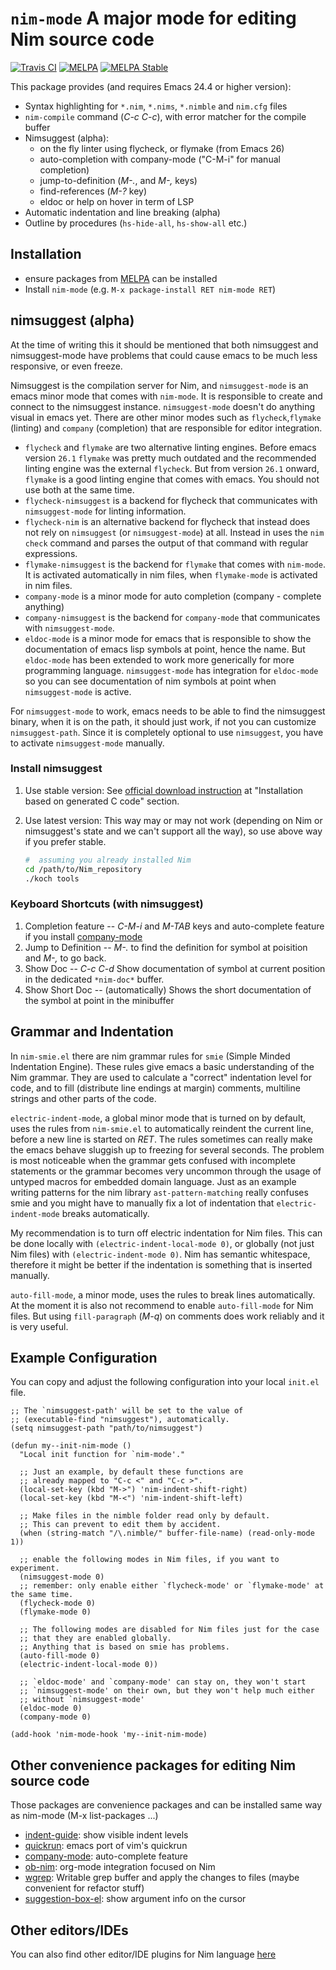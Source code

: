 `nim-mode` A major mode for editing Nim source code
===================================================
[![Travis CI](https://travis-ci.org/nim-lang/nim-mode.svg?branch=master)](https://travis-ci.org/nim-lang/nim-mode)
[![MELPA](http://melpa.org/packages/nim-mode-badge.svg)](http://melpa.org/#/nim-mode)
[![MELPA Stable](http://stable.melpa.org/packages/nim-mode-badge.svg)](http://stable.melpa.org/#/nim-mode)

This package provides (and requires Emacs 24.4 or higher version):

- Syntax highlighting for ``*.nim``, ``*.nims``, ``*.nimble`` and
  ``nim.cfg`` files
- `nim-compile` command (*C-c C-c*), with error matcher for the
  compile buffer
- Nimsuggest (alpha):
  - on the fly linter using flycheck, or flymake (from Emacs 26)
  - auto-completion with company-mode ("C-M-i" for manual completion)
  - jump-to-definition (*M-.*, and *M-,* keys)
  - find-references (*M-?* key)
  - eldoc or help on hover in term of LSP
- Automatic indentation and line breaking (alpha)
- Outline by procedures (`hs-hide-all`, `hs-show-all` etc.)

## Installation

* ensure packages from [MELPA](https://melpa.org/#/getting-started)
  can be installed
* Install `nim-mode` (e.g. ``M-x package-install RET nim-mode RET``)

## nimsuggest (alpha)

At the time of writing this it should be mentioned that both
nimsuggest and nimsuggest-mode have problems that could cause emacs to
be much less responsive, or even freeze.

Nimsuggest is the compilation server for Nim, and ``nimsuggest-mode``
is an emacs minor mode that comes with ``nim-mode``.  It is
responsible to create and connect to the nimsuggest instance.
``nimsuggest-mode`` doesn't do anything visual in emacs yet. There are
other minor modes such as ``flycheck``,``flymake`` (linting) and
``company`` (completion) that are responsible for editor integration.

- ``flycheck`` and ``flymake`` are two alternative linting
  engines. Before emacs version ``26.1`` ``flymake`` was pretty much
  outdated and the recommended linting engine was the external
  ``flycheck``.  But from version ``26.1`` onward, ``flymake`` is a
  good linting engine that comes with emacs.  You should not use both
  at the same time.
- ``flycheck-nimsuggest`` is a backend for flycheck that
  communicates with ``nimsuggest-mode`` for linting information.
- ``flycheck-nim`` is an alternative backend for flycheck that instead
  does not rely on ``nimsuggest`` (or ``nimsuggest-mode``) at
  all. Instead in uses the ``nim check`` command and parses the output
  of that command with regular expressions.
- ``flymake-nimsuggest`` is the backend for ``flymake`` that comes
  with ``nim-mode``.  It is activated automatically in nim files, when
  ``flymake-mode`` is activated in nim files.
- ``company-mode`` is a minor mode for auto completion (company - complete anything)
- ``company-nimsuggest`` is the backend for ``company-mode`` that
  communicates with ``nimsuggest-mode``.
- ``eldoc-mode`` is a minor mode for emacs that is responsible to show
  the documentation of emacs lisp symbols at point, hence the name.
  But ``eldoc-mode`` has been extended to work more generically for
  more programming language.  ``nimsuggest-mode`` has
  integration for ``eldoc-mode`` so you can see documentation of nim
  symbols at point when ``nimsuggest-mode`` is active.

For ``nimsuggest-mode`` to work, emacs needs to be able to find the nimsuggest binary, when it
is on the path, it should just work, if not you can customize
``nimsuggest-path``.  Since it is completely optional to use
``nimsuggest``, you have to activate ``nimsuggest-mode`` manually.

### Install nimsuggest

1. Use stable version:
   See [official download instruction](http://nim-lang.org/download.html) at
   "Installation based on generated C code" section.

2. Use latest version:
   This way may or may not work (depending on Nim or nimsuggest's
   state and we can't support all the way), so use above way
   if you prefer stable.
   ```sh
   #  assuming you already installed Nim
   cd /path/to/Nim_repository
   ./koch tools
   ```

### Keyboard Shortcuts (with nimsuggest)

1.  Completion feature -- *C-M-i* and *M-TAB*  keys and auto-complete feature if
   you install [company-mode](https://github.com/company-mode/company-mode)
2. Jump to Definition -- *M-.* to find the definition for symbol at
   poisition and *M-,* to go back.
3. Show Doc -- *C-c C-d* Show documentation of symbol at current
   position in the dedicated `*nim-doc*` buffer.
4. Show Short Doc -- (automatically) Shows the short documentation of the symbol at
   point in the minibuffer

## Grammar and Indentation

In ``nim-smie.el`` there are nim grammar rules for ``smie``
(Simple Minded Indentation Engine).  These rules give emacs a basic
understanding of the Nim grammar.  They are used to calculate a "correct"
indentation level for code, and to fill (distribute line endings at
margin) comments, multiline strings and other parts of the code.

``electric-indent-mode``, a global minor mode that is turned on by
default, uses the rules from ``nim-smie.el`` to automatically reindent
the current line, before a new line is started on *RET*.  The rules
sometimes can really make the emacs behave sluggish up to freezing for
several seconds.  The problem is most noticeable when the grammar gets
confused with incomplete statements or the grammar becomes very
uncommon through the usage of untyped macros for embedded domain
language.  Just as an example writing patterns for the nim library
``ast-pattern-matching`` really confuses smie and you might have to
manually fix a lot of indentation that ``electric-indent-mode`` breaks
automatically.

My recommendation is to turn off electric indentation for Nim
files.  This can be done locally with
``(electric-indent-local-mode 0)``, or globally (not just Nim files) with
``(electric-indent-mode 0)``.  Nim has semantic whitespace,  therefore
it might be better if the indentation is something that is inserted manually.

``auto-fill-mode``, a minor mode, uses the rules to break lines
automatically.  At the moment it is also not recommend to enable
``auto-fill-mode`` for Nim files.  But using `fill-paragraph` (*M-q*) on
comments does work reliably and it is very useful.

## Example Configuration

You can copy and adjust the following configuration into your local
`init.el` file.

```elisp
;; The `nimsuggest-path' will be set to the value of
;; (executable-find "nimsuggest"), automatically.
(setq nimsuggest-path "path/to/nimsuggest")

(defun my--init-nim-mode ()
  "Local init function for `nim-mode'."

  ;; Just an example, by default these functions are
  ;; already mapped to "C-c <" and "C-c >".
  (local-set-key (kbd "M->") 'nim-indent-shift-right)
  (local-set-key (kbd "M-<") 'nim-indent-shift-left)

  ;; Make files in the nimble folder read only by default.
  ;; This can prevent to edit them by accident.
  (when (string-match "/\.nimble/" buffer-file-name) (read-only-mode 1))

  ;; enable the following modes in Nim files, if you want to experiment.
  (nimsuggest-mode 0)
  ;; remember: only enable either `flycheck-mode' or `flymake-mode' at the same time.
  (flycheck-mode 0)
  (flymake-mode 0)

  ;; The following modes are disabled for Nim files just for the case
  ;; that they are enabled globally.
  ;; Anything that is based on smie has problems.
  (auto-fill-mode 0)
  (electric-indent-local-mode 0))

  ;; `eldoc-mode' and `company-mode' can stay on, they won't start
  ;; `nimsuggest-mode' on their own, but they won't help much either
  ;; without `nimsuggest-mode'
  (eldoc-mode 0)
  (company-mode 0)

(add-hook 'nim-mode-hook 'my--init-nim-mode)

```


## Other convenience packages for editing Nim source code

Those packages are convenience packages and can be installed same way
as nim-mode (M-x list-packages ...)

- [indent-guide](https://github.com/zk-phi/indent-guide): show visible indent levels
- [quickrun](https://github.com/syohex/emacs-quickrun): emacs port of vim's quickrun
- [company-mode](https://github.com/company-mode/company-mode): auto-complete feature
- [ob-nim](https://github.com/Lompik/ob-nim): org-mode integration focused on Nim
- [wgrep](https://github.com/mhayashi1120/Emacs-wgrep): Writable grep buffer and apply the changes to files (maybe convenient for refactor stuff)
- [suggestion-box-el](https://github.com/yuutayamada/suggestion-box-el): show argument info on the cursor

## Other editors/IDEs

You can also find other editor/IDE plugins for
Nim language [here](https://github.com/nim-lang/Nim/wiki/editor-support)
